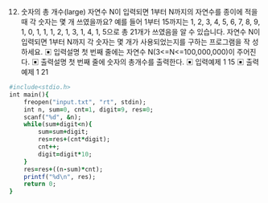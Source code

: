 12. 숫자의 총 개수(large)
자연수 N이 입력되면 1부터 N까지의 자연수를 종이에 적을 때 각 숫자는 몇 개 쓰였을까요?
예를 들어 1부터 15까지는 1, 2, 3, 4, 5, 6, 7, 8, 9, 1, 0, 1, 1, 1, 2, 1, 3, 1, 4, 1, 5으로
총 21개가 쓰였음을 알 수 있습니다.
자연수 N이 입력되면 1부터 N까지 각 숫자는 몇 개가 사용되었는지를 구하는 프로그램을 작
성하세요.
▣ 입력설명
첫 번째 줄에는 자연수 N(3<=N<=100,000,000)이 주어진다.
▣ 출력설명
첫 번째 줄에 숫자의 총개수를 출력한다.
▣ 입력예제 1
15
▣ 출력예제 1
21


```ruby
#include<stdio.h>
int main(){
	freopen("input.txt", "rt", stdin);
	int n, sum=0, cnt=1, digit=9, res=0;
	scanf("%d", &n);
	while(sum+digit<n){	
		sum=sum+digit;
		res=res+(cnt*digit);
		cnt++;
		digit=digit*10;
	}
	res=res+((n-sum)*cnt);
	printf("%d\n", res);
	return 0;
}
```
